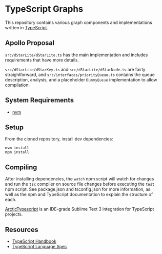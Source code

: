 TypeScript Graphs
=================

This repository contains various graph components and implementations written in [TypeScript][ts].

Apollo Proposal
---------------

`src/dStarLite/dStarLite.ts` has the main implementation and includes requirements that have more details.

`src/dStarLite/dStarKey.ts` and `src/dStarLite/dStarNode.ts` are fairly straightforward, and `src/interfaces/priorityQueue.ts` contains the queue description, analysis, and a placeholder `DummyQueue` implementation to allow compilation.

System Requirements
-------------------

* [nvm][nvm]

Setup
-----

From the cloned repository, install dev dependencies:

    nvm install
    npm install

Compiling
---------

After installing dependencies, the `watch` npm script will watch for changes and run the `tsc` compiler on source file changes before executing the `test` npm script.  See package.json and tsconfig.json for more information, as well as the npm and TypeScript documentation to explain the structure of each.

[ArcticTypescript][ats] is an IDE-grade Sublime Text 3 integration for TypeScript projects.
    
Resources
---------

* [TypeScript Handbook][ts_handbook]
* [TypeScript Language Spec][ts_spec]

[ts]: http://www.typescriptlang.org
[nvm]: https://github.com/creationix/nvm
[ats]: https://github.com/Phaiax/ArcticTypescript
[ts_handbook]: http://www.typescriptlang.org/Handbook
[ts_spec]: http://www.typescriptlang.org/Content/TypeScript%20Language%20Specification.pdf
